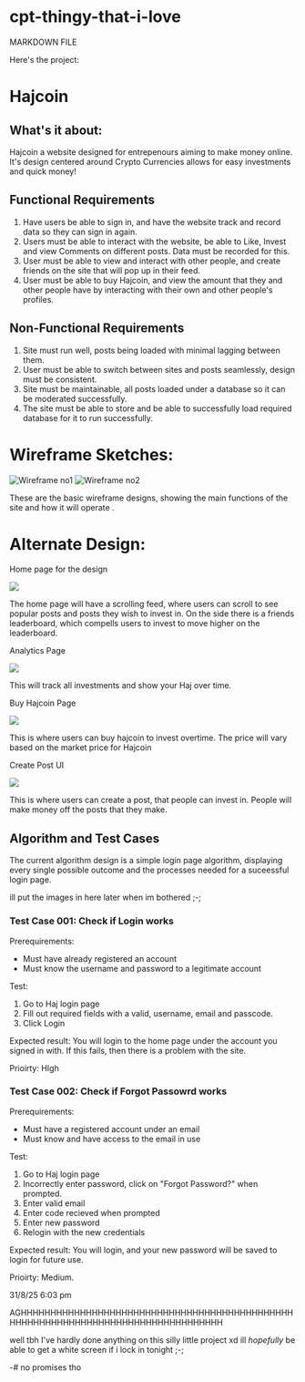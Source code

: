 # cpt-thingy-that-i-love
MARKDOWN FILE

Here's the project:
#  Hajcoin 

##  What's it about:
Hajcoin a website designed for entrepenours aiming to make money online. It's design centered around Crypto Currencies allows for easy investments and quick money! 

##  Functional Requirements
1. Have users be able to sign in, and have the website track and record data so they can sign in again. 
2. Users must be able to interact with the website, be able to Like, Invest and view Comments on different posts. Data must be recorded for this. 
3. User must be able to view and interact with other people, and create friends on the site that will pop up in their feed. 
4. User must be able to buy Hajcoin, and view the amount that they and other people have by interacting with their own and other people's profiles.

##  Non-Functional Requirements
1. Site must run well, posts being loaded with minimal lagging between them. 
2. User must be able to switch between sites and posts seamlessly, design must be consistent. 
3. Site must be maintainable, all posts loaded under a database so it can be moderated successfully. 
4. The site must be able to store and be able to successfully load required database for it to run successfully. 

#  Wireframe Sketches:

![Wireframe no1](IMG_5318.jpg)
![Wireframe no2](IMG_5317.jpg)

These are the basic wireframe designs, showing the main functions of the site and how it will operate . 

#  Alternate Design:
Home page for the design

![](haj1.png)

The home page will have a scrolling feed, where users can scroll to see popular posts and posts they wish to invest in. On the side there is a friends leaderboard, which compells users to invest to move higher on the leaderboard. 

Analytics Page

![](haj2.png)

This will track all investments and show your Haj over time. 

Buy Hajcoin Page

![](haj3.png)

This is where users can buy hajcoin to invest overtime. The price will vary based on the market price for Hajcoin

Create Post UI

![](haj4.png)

This is where users can create a post, that people can invest in. People will make money off the posts that they make. 

## Algorithm and Test Cases

The current algorithm design is a simple login page algorithm, displaying every single possible outcome and the processes needed for a suceessful login page. 

ill put the images in here later when im bothered ;-;

### Test Case 001: Check if Login works

Prerequirements:
 - Must have already registered an account 
 - Must know the username and password to a legitimate account

 Test:
 1. Go to Haj login page
 2. Fill out required fields with a valid, username, email and passcode. 
 3. Click Login

 Expected result: You will login to the home page under the account you signed in with. If this fails, then there is a problem with the site. 

 Prioirty: HIgh

 ### Test Case 002: Check if Forgot Passowrd works

 Prerequirements:
 - Must have a registered account under an email
 - Must know and have access to the email in use

 Test:
 1. Go to Haj login page
 2. Incorrectly enter password, click on "Forgot Password?" when prompted. 
 3. Enter valid email
 4. Enter code recieved when prompted
 5. Enter new password
 6. Relogin with the new credentials

 Expected result: You will login, and your new password will be saved to login for future use. 

 Prioirty: Medium. 



31/8/25 6:03 pm

AGHHHHHHHHHHHHHHHHHHHHHHHHHHHHHHHHHHHHHHHHHHHHHHHHHHHHHHHHHHHHHHHHHHHHHHHHHHHHHHHHHH

well tbh I've hardly done anything on this silly little project xd
ill *hopefully* be able to get a white screen if i lock in tonight ;-;

-# no promises tho














































































































































































































































































































































































































































































































































































































































































































































































































































































































































































































































































































































































































































































































































































































































































































































































































































































































































































































































































































































































































































































































































































































































































































































































































































































































































































































































































































































































































































































































































































































































































































































































































































































































































































































































































































































































































































































































































































































































































































































































































































































































































































































































































































































































































































































































































































































































































































































































































































































































































































































































































































































































































































































































































































































































































































































































































































































































































































































































































































































































































































































































































































































































































































































































































































































































































































































































































































































































































































































































































































































































































































































































































































































































































































































































































































































































































































































































































































































































































































































































































































































































































































































































































































































































































































































































































































































































































































































































































































































































































































































































































































































































































































































































































































































































































































































































































































































































































































































































































































































































































































































































































































































































































































































































































































































































































































































































































































































































































































































































































































































































































































































































































































































































































































































































































































































































































































































































































































































































































































































































































































































































































































































































































































































































































































































































































































































































































































































































































































































































































































































































































































































































































































































































































































































































































































































































































































































































































































































































































































































































































































































































































































































































































































































































































































































































































































































































































































































































































































































































































































































































































































































































































































































































































































































































































































































































































































































































































































































































































































































































































































































































































































































































































































































































































































































































































































































































































































































































































































































































































































































































































































































































































































































































































































































































































































































































































































































































































































































































































































































































































































































































































































































































































































































































































































































































































































































































































































































































































































































































































































































































































































































































































































































































































































































































































































































































































































































































































































































































































































































































































































































































































































































































































































































































































































































































































































































































































































































































































































































































































































































































































































































































































































































































































































































































































































































































































































































































































































































































































































































































































































































































































































































































































































































































































































































































































































































































































































































































































































































































































































































































































































































































































































































































































































































































































































































































































































































































































































































































































































































































































































































































































































































































































































































































































































































































































































































































































































































































































































































































































































































































































































































































































































































































































































































































































































































































































































































































































































































































































































































































































































































































































































































































































































































































































































































































































































































































































































































































































































































































































































































































































































































































































































































































































































































































































































































































































































































































































































































































































































































































































































































































































































































































































































































































































































































































































































































































































































































































































































































































































































































































































































































































































































































































































































































































































































































































































































































































































































































































































































































































































































































































































































































































































































































































































































































































































































































































































































































































































































































































































































































































































































































































































































































































































































































































































































































































































































































































































































































































































































































































































































































































































































































































































































































































































































































































































































































































































































































































































































































































































































































































































































































































































































































































































































































































































































































































































































































































































































































































































































































































































































































































































































































































































































































































































































































































































































































































































































































































































































































































































































































































































































































































































































































































































































































































































































































































































































































































































































































































































































































































































































































































































































































































































































































































































































































































































































































































































































































































































































































































































































































































































































































































































































































































































































































































































































































































































































































































































































































































































































































































































































































































































































































































































































































































































































































































































































































































































































































































































































































































































































































































































































































































































































































































































































































































































































































































































































































































































































































































































































































































































































































































































































































































































































































































































































































































































































































































































































































































































































































































































































































































































































































































































































































































































































































































































































































































































































































































































































































































































































































































































































































































































































































































































































































































































































































































































































































































































































































































































































































































































































































































































































































































































































































































































































































































































































































































































































































































































































































































































































































































































































































































































































































































































































































































































































































































































































































































































































































































































































































































































































































































































































































































































































































































































































































































































































































































































































































































































































































































































































































































































































































































































































































































































































































































































































































































































































































































































































































































































































































































































































































































































































































































































































































































































































































































































































































































































































































































































































































































































































































































































































































































































































































































































































































































































































































































































































































































































































































































































































































































































































































































































































































































































































































































































































































































































































































































































































































































































































































































































































































































































































































































































































































































































































































































































































































































































































































































































































































































































































































































































































































































































































































































































































































































































































































































































































































































































































































































































































































































































































































































































































































































































































































































































































































































































































































































































































































































































































































































































































































































































































































































































































































































































































































































































































































































































































































































































































































































































































































































































































































































































































































































































































































































































































































































































































































































































































































































































































































































































































































































































































































































































































































































































































































































































































































































































































































































































































































































































































































































































































































































































































































































































































































































































































































































































































































































































































































































































































































































































































































































































































































































































































































































































































































































































































































































































































































































































































































































































































































































































































































































































































































































































































































































































































































































































































































































































































































































































































































































































































































































































































































































































































































































































































































































































































































































































































































































































































































































































































































































































































































































































































































































































































































































































































































































































































































































































































































































































































































































































































































































































































































































































































































































































































































































































































































































































































































































































































































































































































































































































































































































































































































































































































































































































































































































































































































































































































































































































































































































































































































































































































































































































































































































































































































































































































































































































































































































































































































































































































































































































































































































































































































































































































































































































































































































































































































































































































































































































































































































































































































































































































































































































































































































































































































































































































































































































































































































































































































































































































































































































































































































































































































































































































































































































































































































































































































































































































































































































































































































































































































































































































































































































































































































































































































































































































































































































































































































































































































































































































































































































































































































































































































































































































































































































































































































































































































































































































































































































































































































































































































































































































































































































































































































































































































































































































































































































































































































































































































































































































































































































































































































































































































































































































































































































































































































































































































































































































































































































































































































































































































































































































































































































































































































































































































































































































































































































































































































































































































































































































































































































































































































































































































































































































































































































































































































































































































































































































































































































































































































































































































































































































































































































































































































































































































































































































































































































































































































































































































































































































































































































































































































































































































































































































































































































































































































































































































































































































































































































































































































































































































































































































































































































































































































































































































































































































































































































































































































































































































































































































































































































































































































































































































































































































































































































































































































































































































































































































































































































































































































































































































































































































































































































































































































































































































































































































































































































































































































































































































































































































































































































































































































































































































































































































































































































































































































































































































































































































































































































































































































































































































































































































































































































































































































































































































































































































































































































































































































































































































































































































































































































































































































































































































































































































































































































































































































































































































































































































































































































































































































































































































































































































































































































































































































































































































































































































































































































































































































































































































































































































































































































































































































































































































































































































































































































































































































































































































































































































































































































































































































































































































































































































































































































































































































































































































































































































































































































































































































































































































































































































































































































































































































































































































































































































































































































































































































































































































































































































































































































































































































































































































































































































































































































































































































































































































































































































































































































































































































































































































































































































































































































































































































































































































































































































































































































































































































































































































































































































































































































































































































































































































































































































































































































































































































































































































































































































































































































































































































































































































































































































































































































































































































































































































































































































































































































































































































































































































































































































































































































































































































































































































































































































































































































































































































































































































































































































































































































